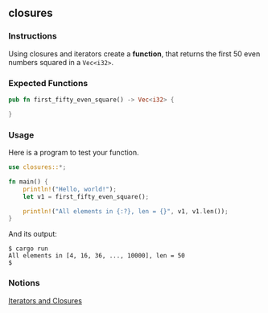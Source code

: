 ## closures

### Instructions

Using closures and iterators create a **function**, that returns the first 50 even numbers squared in a `Vec<i32>`.

### Expected Functions

```rust
pub fn first_fifty_even_square() -> Vec<i32> {

}
```

### Usage

Here is a program to test your function.

```rust
use closures::*;

fn main() {
	println!("Hello, world!");
	let v1 = first_fifty_even_square();

	println!("All elements in {:?}, len = {}", v1, v1.len());
}
```

And its output:

```console
$ cargo run
All elements in [4, 16, 36, ..., 10000], len = 50
$
```

### Notions

[Iterators and Closures](https://doc.rust-lang.org/book/ch13-00-functional-features.html)
